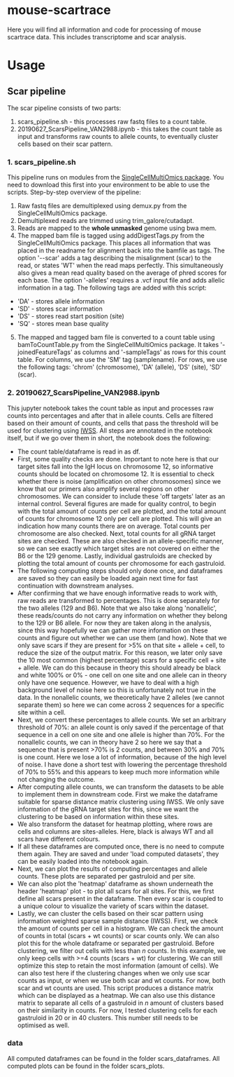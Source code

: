 # mouse-scartrace
Here you will find all information and code for processing of mouse scartrace data. This includes transcriptome and scar analysis.

# Usage
## Scar pipeline
The scar pipeline consists of two parts: 
1. scars_pipeline.sh - this processes raw fastq files to a count table. 
2. 20190627_ScarsPipeline_VAN2988.ipynb - this takes the count table as input and transforms raw counts to allele counts, to eventually cluster cells based on their scar pattern.

### 1. scars_pipeline.sh
This pipeline runs on modules from the [SingleCellMultiOmics package](https://github.com/BuysDB/SingleCellMultiOmics). You need to download this first into your environment to be able to use the scripts. 
Step-by-step overview of the pipeline:
1. Raw fastq files are demultiplexed using demux.py from the SingleCellMultiOmics package.
2. Demultiplexed reads are trimmed using trim_galore/cutadapt.
3. Reads are mapped to the **whole unmasked** genome using bwa mem.
4. The mapped bam file is tagged using addDigestTags.py from the SingleCellMultiOmics package. This places all information that was placed in the readname for alignment back into the bamfile as tags. The option '--scar' adds a tag describing the misalignment (scar) to the read, or states 'WT' when the read maps perfectly. This simultaneously also gives a mean read quality based on the average of phred scores for each base. The option '-alleles' requires a .vcf input file and adds allelic information in a tag. The following tags are added with this script:
- 'DA' - stores allele information
- 'SD' - stores scar information
- 'DS' - stores read start position (site)
- 'SQ' - stores mean base quality
5. The mapped and tagged bam file is converted to a count table using bamToCountTable.py from the SingleCellMultiOmics package. It takes '-joinedFeatureTags' as columns and '-sampleTags' as rows for this count table. For columns, we use the 'SM' tag (samplename). For rows, we use the following tags: 'chrom' (chromosome), 'DA' (allele), 'DS' (site), 'SD' (scar). 

### 2. 20190627_ScarsPipeline_VAN2988.ipynb
This jupyter notebook takes the count table as input and processes raw counts into percentages and after that in allele counts. Cells are filtered based on their amount of counts, and cells that pass the threshold will be used for clustering using [IWSS](https://github.com/BuysDB/IWSS). All steps are annotated in the notebook itself, but if we go over them in short, the notebook does the following:
- The count table/dataframe is read in as df.
- First, some quality checks are done. Important to note here is that our target sites fall into the IgH locus on chromosome 12, so informative counts should be located on chromosome 12. It is essential to check whether there is noise (amplification on other chromosomes) since we know that our primers also amplify several regions on other chromosomes. We can consider to include these 'off targets' later as an internal control. Several figures are made for quality control, to begin with the total amount of counts per cell are plotted, and the total amount of counts for chromosome 12 only per cell are plotted. This will give an indication how many counts there are on average. Total counts per chromosome are also checked. Next, total counts for all gRNA target sites are checked. These are also checked in an allele-specific manner, so we can see exactly which target sites are not covered on either the B6 or the 129 genome. Lastly, individual gastruloids are checked by plotting the total amount of counts per chromosome for each gastruloid. 
- The following computing steps should only done once, and dataframes are saved so they can easily be loaded again next time for fast continuation with downstream analyses.
- After confirming that we have enough informative reads to work with, raw reads are transformed to percentages. This is done separately for the two alleles (129 and B6). Note that we also take along 'nonallelic', these reads/counts do not carry any information on whether they belong to the 129 or B6 allele. For now they are taken along in the analysis, since this way hopefully we can gather more information on these counts and figure out whether we can use them (and how). Note that we only save scars if they are present for >5% on that site + allele + cell, to reduce the size of the output matrix. For this reason, we later only save the 10 most common (highest percentage) scars for a specific cell + site + allele. We can do this because in theory this should already be black and white 100% or 0% - one cell on one site and one allele can in theory only have one sequence. However, we have to deal with a high background level of noise here so this is unfortunately not true in the data. In the nonallelic counts, we theoretically have 2 alleles (we cannot separate them) so here we can come across 2 sequences for a specific site within a cell.
- Next, we convert these percentages to allele counts. We set an arbitrary threshold of 70%: an allele count is only saved if the percentage of that sequence in a cell on one site and one allele is higher than 70%. For the nonallelic counts, we can in theory have 2 so here we say that a sequence that is present >70% is 2 counts, and between 30% and 70% is one count. Here we lose a lot of information, because of the high level of noise. I have done a short test with lowering the percentage threshold of 70% to 55% and this appears to keep much more information while not changing the outcome.
- After computing allele counts, we can transform the datasets to be able to implement them in downstream code. First we make the dataframe suitable for sparse distance matrix clustering using IWSS. We only save information of the gRNA target sites for this, since we want the clustering to be based on information within these sites.
- We also transform the dataset for heatmap plotting, where rows are cells and columns are sites-alleles. Here, black is always WT and all scars have different colours.
- If all these dataframes are computed once, there is no need to compute them again. They are saved and under 'load computed datasets', they can be easily loaded into the notebook again.
- Next, we can plot the results of computing percentages and allele counts. These plots are separated per gastruloid and per site.
- We can also plot the 'heatmap' dataframe as shown underneath the header 'heatmap' plot - to plot all scars for all sites. For this, we first define all scars present in the dataframe. Then every scar is coupled to a unique colour to visualize the variety of scars within the dataset.
- Lastly, we can cluster the cells based on their scar pattern using information weighted sparse sample distance (IWSS). First, we check the amount of counts per cell in a histogram. We can check the amount of counts in total (scars + wt counts) or scar counts only. We can also plot this for the whole dataframe or separated per gastruloid. Before clustering, we filter out cells with less than *n* counts. In this example, we only keep cells with >=4 counts (scars + wt) for clustering. We can still optimize this step to retain the most information (amount of cells). We can also test here if the clustering changes when we only use scar counts as input, or when we use both scar and wt counts. For now, both scar and wt counts are used. This script produces a distance matrix which can be displayed as a heatmap. We can also use this distance matrix to separate all cells of a gastruloid in *n* amount of clusters based on their similarity in counts. For now, I tested clustering cells for each gastruloid in 20 or in 40 clusters. This number still needs to be optimised as well.

### data
All computed dataframes can be found in the folder scars_dataframes. All computed plots can be found in the folder scars_plots.
